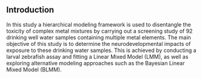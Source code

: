 ## Introduction

In this study a hierarchical modeling framework is used to disentangle the toxicity of complex metal mixtures by carrying out a screening study of 92 drinking well water samples containing multiple metal elements.
The main objective of this study is to determine the neurodevelopmental impacts of exposure to these drinking water samples. This is achieved by conducting a larval zebrafish assay and fitting a Linear Mixed Model (LMM), as well as exploring alternative modeling approaches such as the Bayesian Linear Mixed Model (BLMM).

